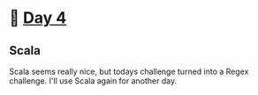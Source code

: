 # 🎁 [Day 4](https://adventofcode.com/2020/day/4)

## Scala

Scala seems really nice, but todays challenge turned into a Regex challenge. I'll use Scala again for another day.
